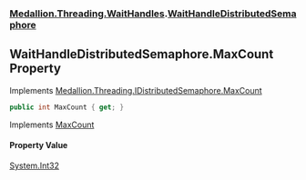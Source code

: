 ### [Medallion.Threading.WaitHandles](0cv6wmZCIva5FK3cOR8t5g.md 'Medallion.Threading.WaitHandles').[WaitHandleDistributedSemaphore](u++QKv1+Gje9fkJlbjceow.md 'Medallion.Threading.WaitHandles.WaitHandleDistributedSemaphore')

## WaitHandleDistributedSemaphore.MaxCount Property

Implements [Medallion.Threading.IDistributedSemaphore.MaxCount](https://docs.microsoft.com/en-us/dotnet/api/Medallion.Threading.IDistributedSemaphore.MaxCount 'Medallion.Threading.IDistributedSemaphore.MaxCount')

```csharp
public int MaxCount { get; }
```

Implements [MaxCount](https://docs.microsoft.com/en-us/dotnet/api/Medallion.Threading.IDistributedSemaphore.MaxCount 'Medallion.Threading.IDistributedSemaphore.MaxCount')

#### Property Value
[System.Int32](https://docs.microsoft.com/en-us/dotnet/api/System.Int32 'System.Int32')